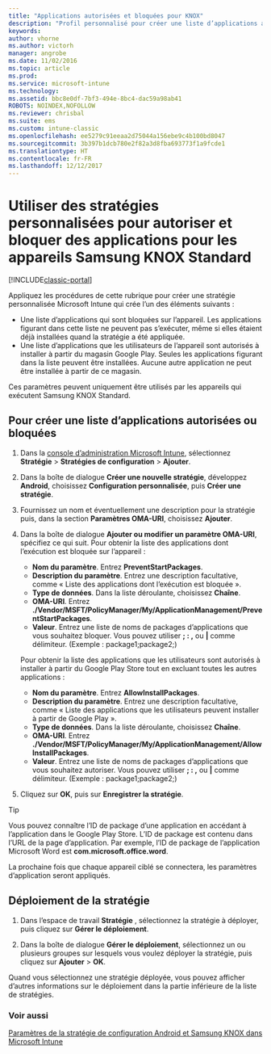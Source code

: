 ```yaml
---
title: "Applications autorisées et bloquées pour KNOX"
description: "Profil personnalisé pour créer une liste d’applications autorisées et bloquées pour KNOX."
keywords: 
author: vhorne
ms.author: victorh
manager: angrobe
ms.date: 11/02/2016
ms.topic: article
ms.prod: 
ms.service: microsoft-intune
ms.technology: 
ms.assetid: bbc8e0df-7bf3-494e-8bc4-dac59a98ab41
ROBOTS: NOINDEX,NOFOLLOW
ms.reviewer: chrisbal
ms.suite: ems
ms.custom: intune-classic
ms.openlocfilehash: ee5279c91eeaa2d75044a156ebe9c4b100bd8047
ms.sourcegitcommit: 3b397b1dcb780e2f82a3d8fba693773f1a9fcde1
ms.translationtype: HT
ms.contentlocale: fr-FR
ms.lasthandoff: 12/12/2017
---
```

# <a name="use-custom-policies-to-allow-and-block-apps-for-samsung-knox-standard-devices"></a>Utiliser des stratégies personnalisées pour autoriser et bloquer des applications pour les appareils Samsung KNOX Standard

[!INCLUDE[classic-portal](../includes/classic-portal.md)]

Appliquez les procédures de cette rubrique pour créer une stratégie personnalisée Microsoft Intune qui crée l’un des éléments suivants :

- Une liste d’applications qui sont bloquées sur l’appareil. Les applications figurant dans cette liste ne peuvent pas s’exécuter, même si elles étaient déjà installées quand la stratégie a été appliquée.
- Une liste d’applications que les utilisateurs de l’appareil sont autorisés à installer à partir du magasin Google Play. Seules les applications figurant dans la liste peuvent être installées. Aucune autre application ne peut être installée à partir de ce magasin.

Ces paramètres peuvent uniquement être utilisés par les appareils qui exécutent Samsung KNOX Standard.

## <a name="to-create-an-allowed-or-blocked-app-list"></a>Pour créer une liste d’applications autorisées ou bloquées

1. Dans la [console d’administration Microsoft Intune](https://manage.microsoft.com/), sélectionnez **Stratégie** &gt; **Stratégies de configuration** &gt; **Ajouter**.
2. Dans la boîte de dialogue **Créer une nouvelle stratégie**, développez **Android**, choisissez **Configuration personnalisée**, puis **Créer une stratégie**.
3. Fournissez un nom et éventuellement une description pour la stratégie puis, dans la section **Paramètres OMA-URI**, choisissez **Ajouter**.
4. Dans la boîte de dialogue **Ajouter ou modifier un paramètre OMA-URI**, spécifiez ce qui suit. Pour obtenir la liste des applications dont l’exécution est bloquée sur l’appareil :
    
    - **Nom du paramètre**. Entrez **PreventStartPackages**.
    - **Description du paramètre**. Entrez une description facultative, comme « Liste des applications dont l’exécution est bloquée ».
    -   **Type de données**. Dans la liste déroulante, choisissez **Chaîne**.
    -   **OMA-URI**. Entrez **./Vendor/MSFT/PolicyManager/My/ApplicationManagement/PreventStartPackages**.
    -   **Valeur**. Entrez une liste de noms de packages d’applications que vous souhaitez bloquer. Vous pouvez utiliser **; : ,** ou **|** comme délimiteur. (Exemple : package1;package2;)

    Pour obtenir la liste des applications que les utilisateurs sont autorisés à installer à partir du Google Play Store tout en excluant toutes les autres applications :

    - **Nom du paramètre**. Entrez **AllowInstallPackages**.
    - **Description du paramètre**. Entrez une description facultative, comme « Liste des applications que les utilisateurs peuvent installer à partir de Google Play ».
    - **Type de données**. Dans la liste déroulante, choisissez **Chaîne**.
    - **OMA-URI**. Entrez **./Vendor/MSFT/PolicyManager/My/ApplicationManagement/AllowInstallPackages**.
    - **Valeur**. Entrez une liste de noms de packages d’applications que vous souhaitez autoriser. Vous pouvez utiliser **; : ,** ou **|** comme délimiteur. (Exemple : package1;package2;)

4. Cliquez sur **OK**, puis sur **Enregistrer la stratégie**. 

>[!TIP]
> Vous pouvez connaître l’ID de package d’une application en accédant à l’application dans le Google Play Store. L’ID de package est contenu dans l’URL de la page d’application. Par exemple, l’ID de package de l’application Microsoft Word est **com.microsoft.office.word**.

La prochaine fois que chaque appareil ciblé se connectera, les paramètres d’application seront appliqués.


## <a name="deploy-the-policy"></a>Déploiement de la stratégie

1.  Dans l’espace de travail **Stratégie** , sélectionnez la stratégie à déployer, puis cliquez sur **Gérer le déploiement**.

2.  Dans la boîte de dialogue **Gérer le déploiement**, sélectionnez un ou plusieurs groupes sur lesquels vous voulez déployer la stratégie, puis cliquez sur **Ajouter** &gt; **OK**.

 
Quand vous sélectionnez une stratégie déployée, vous pouvez afficher d’autres informations sur le déploiement dans la partie inférieure de la liste de stratégies.

### <a name="see-also"></a>Voir aussi
[Paramètres de la stratégie de configuration Android et Samsung KNOX dans Microsoft Intune](android-policy-settings-in-microsoft-intune.md)
